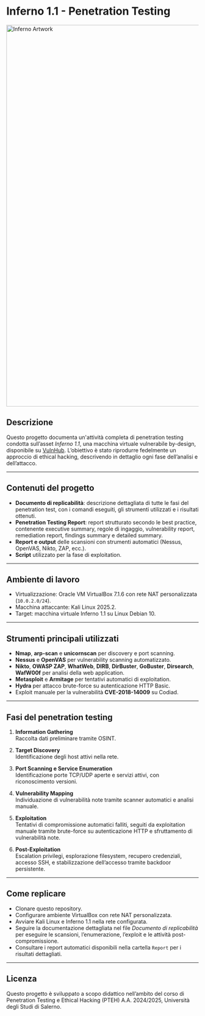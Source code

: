 # Inferno 1.1 - Penetration Testing

<img src="images/ce3f2491-1d8a-43e7-8b61-b0ad41e1cc93.png" alt="Inferno Artwork" width="1000"/>


## Descrizione

Questo progetto documenta un'attività completa di penetration testing condotta sull’asset *Inferno 1.1*, una macchina virtuale vulnerabile by-design, disponibile su [VulnHub](https://www.vulnhub.com/entry/inferno-11,603/). L’obiettivo è stato riprodurre fedelmente un approccio di ethical hacking, descrivendo in dettaglio ogni fase dell’analisi e dell’attacco.

---

## Contenuti del progetto

- **Documento di replicabilità**: descrizione dettagliata di tutte le fasi del penetration test, con i comandi eseguiti, gli strumenti utilizzati e i risultati ottenuti.
- **Penetration Testing Report**: report strutturato secondo le best practice, contenente executive summary, regole di ingaggio, vulnerability report, remediation report, findings summary e detailed summary.
- **Report e output** delle scansioni con strumenti automatici (Nessus, OpenVAS, Nikto, ZAP, ecc.).
- **Script** utilizzato per la fase di exploitation.

---

## Ambiente di lavoro

- Virtualizzazione: Oracle VM VirtualBox 7.1.6 con rete NAT personalizzata (`10.0.2.0/24`).
- Macchina attaccante: Kali Linux 2025.2.
- Target: macchina virtuale Inferno 1.1 su Linux Debian 10.

---

## Strumenti principali utilizzati

- **Nmap**, **arp-scan** e **unicornscan** per discovery e port scanning.
- **Nessus** e **OpenVAS** per vulnerability scanning automatizzato.
- **Nikto**, **OWASP ZAP**, **WhatWeb**, **DIRB**, **DirBuster**, **GoBuster**, **Dirsearch**, **WafW00f** per analisi della web application.
- **Metasploit** e **Armitage** per tentativi automatici di exploitation.
- **Hydra** per attacco brute-force su autenticazione HTTP Basic.
- Exploit manuale per la vulnerabilità **CVE-2018-14009** su Codiad.

---

## Fasi del penetration testing

1. **Information Gathering**  
   Raccolta dati preliminare tramite OSINT.

2. **Target Discovery**  
   Identificazione degli host attivi nella rete.

3. **Port Scanning e Service Enumeration**  
   Identificazione porte TCP/UDP aperte e servizi attivi, con riconoscimento versioni.

4. **Vulnerability Mapping**  
   Individuazione di vulnerabilità note tramite scanner automatici e analisi manuale.

5. **Exploitation**  
   Tentativi di compromissione automatici falliti, seguiti da exploitation manuale tramite brute-force su autenticazione HTTP e sfruttamento di vulnerabilità note.

6. **Post-Exploitation**  
   Escalation privilegi, esplorazione filesystem, recupero credenziali, accesso SSH, e stabilizzazione dell’accesso tramite backdoor persistente.

---

## Come replicare

- Clonare questo repository.
- Configurare ambiente VirtualBox con rete NAT personalizzata.
- Avviare Kali Linux e Inferno 1.1 nella rete configurata.
- Seguire la documentazione dettagliata nel file *Documento di replicabilità* per eseguire le scansioni, l’enumerazione, l’exploit e le attività post-compromissione.
- Consultare i report automatici disponibili nella cartella `Report` per i risultati dettagliati.

---

## Licenza

Questo progetto è sviluppato a scopo didattico nell’ambito del corso di Penetration Testing e Ethical Hacking (PTEH) A.A. 2024/2025, Università degli Studi di Salerno.
